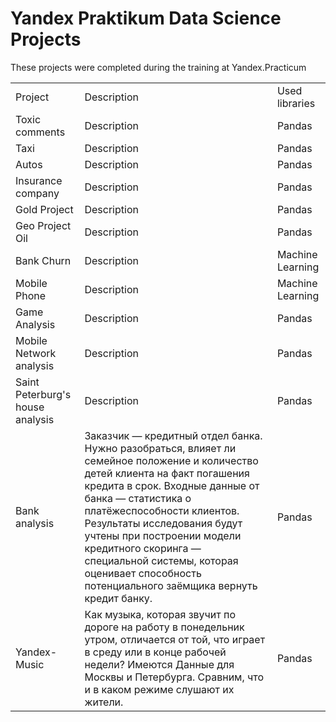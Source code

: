 # Yandex Praktikum Data Science Projects

These projects were completed during the training at Yandex.Practicum

<table width=100% valign=top >
  <tr>
    <td>Project</td>
    <td>Description</td>
    <td>Used libraries</td>
  </tr>
  <tr>
    <td>Toxic comments</td>
    <td>Description</td>
    <td>Pandas</td>
  </tr>
  <tr>
    <td>Taxi</td>
    <td>Description</td>
    <td>Pandas</td>
  </tr>
  <tr>
    <td>Autos</td>
    <td>Description</td>
    <td>Pandas</td>
  </tr>
  <tr>
    <td>Insurance company</td>
    <td>Description</td>
    <td>Pandas</td>
  </tr>
  <tr>
    <td>Gold Project</td>
    <td>Description</td>
    <td>Pandas</td>
  </tr>
  <tr>
    <td>Geo Project Oil</td>
    <td>Description</td>
    <td>Pandas</td>
  </tr>
  <tr>
    <td>Bank Churn</td>
    <td>Description</td>
    <td>Machine Learning</td>
  </tr>
  <tr>
    <td>Mobile Phone </td>
    <td>Description</td>
    <td>Machine Learning</td>
  </tr>
  <tr>
    <td>Game Analysis</td>
    <td>Description</td>
    <td>Pandas</td>
  </tr>
  <tr>
    <td>Mobile Network analysis</td>
    <td>Description</td>
    <td>Pandas</td>
  </tr>
     <tr>
    <td>Saint Peterburg's house analysis</td>
    <td>Description</td>
    <td>Pandas</td>
  </tr>
   <tr>
    <td>Bank analysis</td>
    <td>Заказчик — кредитный отдел банка. Нужно разобраться, влияет ли семейное положение и количество детей клиента на факт погашения кредита в срок. Входные данные от банка — статистика о платёжеспособности клиентов.
Результаты исследования будут учтены при построении модели кредитного скоринга — специальной системы, которая оценивает способность потенциального заёмщика вернуть кредит банку.</td>
    <td>Pandas</td>
  </tr>
  <tr>
    <td>Yandex-Music</td>
    <td>Как музыка, которая звучит по дороге на работу в понедельник утром, отличается от той, что играет в среду или в конце рабочей недели? Имеются Данные для Москвы и Петербурга. Сравним, что и в каком режиме слушают их жители.</td>
    <td>Pandas</td>
  </tr>
</table>
